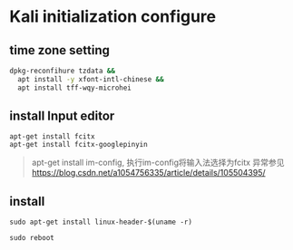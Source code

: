 # Kali initialization configure

## time zone setting

```bash
dpkg-reconfihure tzdata &&
  apt install -y xfont-intl-chinese &&
  apt install tff-wqy-microhei

```

## install Input editor

```shell
apt-get install fcitx
apt-get install fcitx-googlepinyin
```

> apt-get install im-config, 执行im-config将输入法选择为fcitx
> 异常参见 https://blog.csdn.net/a1054756335/article/details/105504395/

## install

```shell
sudo apt-get install linux-header-$(uname -r) 
```

```shell
sudo reboot
```